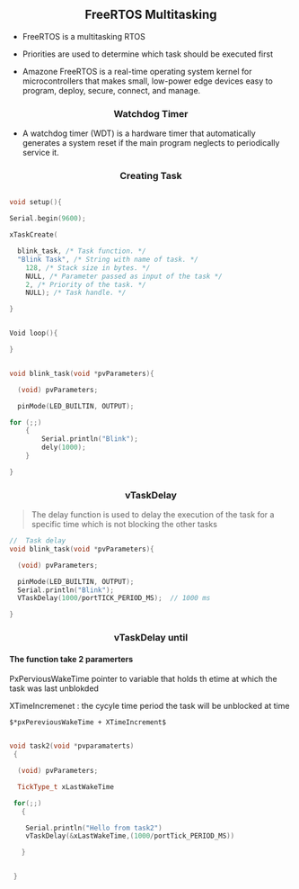 <h2 align="Center"> FreeRTOS Multitasking </h2>

- FreeRTOS is a multitasking RTOS

- Priorities are used to determine which task should be executed first

- Amazone FreeRTOS is a real-time operating system kernel for microcontrollers that makes small, low-power edge devices easy to program, deploy, secure, connect, and manage.

<h3 align="Center"> Watchdog Timer </h3>

- A watchdog timer (WDT) is a hardware timer that automatically generates a system reset if the main program neglects to periodically service it.

<h3 align="Center"> Creating Task </h3>

```C++

void setup(){

Serial.begin(9600);

xTaskCreate(

  blink_task, /* Task function. */
  "Blink Task", /* String with name of task. */
    128, /* Stack size in bytes. */
    NULL, /* Parameter passed as input of the task */
    2, /* Priority of the task. */
    NULL); /* Task handle. */

}


Void loop(){

}


void blink_task(void *pvParameters){

  (void) pvParameters;

  pinMode(LED_BUILTIN, OUTPUT);

for (;;)
    {
        Serial.println("Blink");
        dely(1000);
    }

}
```

<h3 align="Center"> vTaskDelay </h3>

> The delay function is used to delay the execution of the task for a specific time which is not blocking the other tasks


```C++
//  Task delay
void blink_task(void *pvParameters){

  (void) pvParameters;

  pinMode(LED_BUILTIN, OUTPUT);
  Serial.println("Blink");
  VTaskDelay(1000/portTICK_PERIOD_MS);  // 1000 ms

}


```




<h3 align="Center"> vTaskDelay until </h3>

#### The function take 2 paramerters 
 
  PxPerviousWakeTime pointer to variable that holds th etime at which the task was last unblokded

  XTimeIncremenet : the cycyle time period the task will be unblocked  at time

    $*pxPereviousWakeTime + XTimeIncrement$



```C++

void task2(void *pvparamaterts)
 {

  (void) pvParameters; 

  TickType_t xLastWakeTime

 for(;;)
   {

    Serial.println("Hello from task2")
    vTaskDelay(&xLastWakeTime,(1000/portTick_PERIOD_MS))

   }


 }






```

